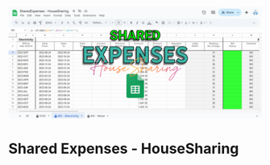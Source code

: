 ![Shared Expenses Preview](https://raw.githubusercontent.com/nivranaitsirhc/kartera-data/refs/heads/master/public/projects/office/sharedexpenses-housesharing/preview.png)

# Shared Expenses - HouseSharing
